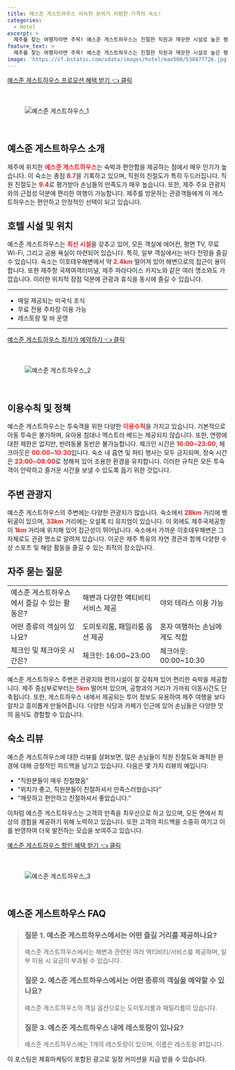 ```yaml
---
title: 예스준 게스트하우스 아늑한 분위기 저렴한 가격의 숙소!
categories:
  - Hotel
excerpt: >
  제주를 찾는 여행자라면 주목! 예스준 게스트하우스는 친절한 직원과 깨끗한 시설로 높은 평가를 받으며 바다 전망과 인근 관광 명소로의 접근성이 뛰어나 아늑한 숙소로 손꼽힙니다.
feature_text: >
  제주를 찾는 여행자라면 주목! 예스준 게스트하우스는 친절한 직원과 깨끗한 시설로 높은 평가를 받으며 바다 전망과 인근 관광 명소로의 접근성이 뛰어나 아늑한 숙소로 손꼽힙니다.
image: 'https://cf.bstatic.com/xdata/images/hotel/max500/538477726.jpg?k=7d202a8c4ea1a54eb634e86349b26e795c0b1780c9a82ba80ac52ef9316b5c1b&o=&hp=1'
---
```


<p><a class="modoo-button" href="https://tinyurl.com/2bn8wh8h" rel="nofollow noopener">예스준 게스트하우스 프로모션 혜택 받기 👈 클릭</a></p><br/>
<figure class="image"><img alt="예스준 게스트하우스_1" src="https://cf.bstatic.com/xdata/images/hotel/max1024x768/538477772.jpg?k=27cbc3e341261ce2b3f8726bc24091756eadb855e1e538c78bac297c9bc9446f&amp;o=&amp;hp=1"/></figure><br/>

<h2 id="예스준_게스트하우스_소개">예스준 게스트하우스 소개</h2>
<p>제주에 위치한 <b><span style="color: #ee2323;">예스준 게스트하우스</span></b>는 숙박과 편안함을 제공하는 점에서 매우 인기가 높습니다. 이 숙소는 총점 <b><span style="color: #ee2323;">8.7</span></b>을 기록하고 있으며, 직원의 친절도가 특히 두드러집니다. 직원 친절도는 <b><span style="color: #ee2323;">9.4</span></b>로 평가받아 손님들의 만족도가 매우 높습니다. 또한, 제주 주요 관광지와의 근접성 덕분에 편리한 여행이 가능합니다. 제주를 방문하는 관광객들에게 이 게스트하우스는 편안하고 안정적인 선택이 되고 있습니다.</p>
<h2 id="호텔_시설_및_위치">호텔 시설 및 위치</h2>
<p>예스준 게스트하우스는 <b><span style="color: #ee2323;">최신 시설</span></b>을 갖추고 있어, 모든 객실에 에어컨, 평면 TV, 무료 Wi-Fi, 그리고 공용 욕실이 마련되어 있습니다. 특히, 일부 객실에서는 바다 전망을 즐길 수 있습니다. 숙소는 이호테우해변에서 약 <b><span style="color: #ee2323;">2.4km</span></b> 떨어져 있어 해변으로의 접근이 용이합니다. 또한 제주항 국제여객터미널, 제주 파라다이스 카지노와 같은 여러 명소와도 가깝습니다. 이러한 위치적 장점 덕분에 관광과 휴식을 동시에 즐길 수 있습니다.</p>
<hr/>
<ul>
<li>매일 제공되는 미국식 조식</li>
<li>무료 전용 주차장 이용 가능</li>
<li>레스토랑 및 바 운영</li>
</ul>
<hr/>
<p><a class="modoo-button" href="https://tinyurl.com/2bn8wh8h" rel="nofollow noopener">예스준 게스트하우스 최저가 예약하기 👈 클릭</a></p><br/>
<figure class="image"><img alt="예스준 게스트하우스_2" src="https://cf.bstatic.com/xdata/images/hotel/max500/538477726.jpg?k=7d202a8c4ea1a54eb634e86349b26e795c0b1780c9a82ba80ac52ef9316b5c1b&amp;o=&amp;hp=1"/></figure><br/>
<h2 id="이용수칙_및_정책">이용수칙 및 정책</h2>
<p>예스준 게스트하우스는 투숙객을 위한 다양한 <b><span style="color: #ee2323;">이용수칙</span></b>을 가지고 있습니다. 기본적으로 아동 투숙은 불가하며, 유아용 침대나 엑스트라 베드는 제공되지 않습니다. 또한, 연령에 대한 제한은 없지만, 반려동물 동반은 불가능합니다. 체크인 시간은 <b><span style="color: #ee2323;">16:00~23:00</span></b>, 체크아웃은 <b><span style="color: #ee2323;">00:00~10:30</span></b>입니다. 숙소 내 흡연 및 파티 행사는 모두 금지되며, 정숙 시간은 <b><span style="color: #ee2323;">23:00~08:00</span></b>로 정해져 있어 조용한 환경을 유지합니다. 이러한 규칙은 모든 투숙객이 안락하고 즐거운 시간을 보낼 수 있도록 돕기 위한 것입니다.</p>
<h2 id="주변_관광지">주변 관광지</h2>
<p>예스준 게스트하우스의 주변에는 다양한 관광지가 많습니다. 숙소에서 <b><span style="color: #ee2323;">28km</span></b> 거리에 벵뒤굴이 있으며, <b><span style="color: #ee2323;">33km</span></b> 거리에는 오설록 티 뮤지엄이 있습니다. 이 외에도 제주국제공항이 <b><span style="color: #ee2323;">1km</span></b> 거리에 위치해 있어 접근성이 뛰어납니다. 숙소에서 가까운 이호테우해변은 그 자체로도 관광 명소로 알려져 있습니다. 이곳은 제주 특유의 자연 경관과 함께 다양한 수상 스포츠 및 해양 활동을 즐길 수 있는 최적의 장소입니다.</p>
<h2 id="자주_묻는_질문">자주 묻는 질문</h2>
<table>
<tr>
<td>예스준 게스트하우스에서 즐길 수 있는 활동은?</td>
<td>해변과 다양한 액티비티 서비스 제공</td>
<td>야외 테라스 이용 가능</td>
</tr>
<tr>
<td>어떤 종류의 객실이 있나요?</td>
<td>도미토리룸, 패밀리룸 옵션 제공</td>
<td>혼자 여행하는 손님에게도 적합</td>
</tr>
<tr>
<td>체크인 및 체크아웃 시간은?</td>
<td>체크인: 16:00~23:00</td>
<td>체크아웃: 00:00~10:30</td>
</tr>
</table>
<p>예스준 게스트하우스 주변은 관광지와 편의시설이 잘 갖춰져 있어 편리한 숙박을 제공합니다. 제주 중심부로부터는 <b><span style="color: #ee2323;">5km</span></b> 떨어져 있으며, 공항과의 거리가 가까워 이동시간도 단축됩니다. 또한, 게스트하우스 내에서 제공되는 투어 정보도 유용하여 제주 여행을 보다 알차고 흥미롭게 만들어줍니다. 다양한 식당과 카페가 인근에 있어 손님들은 다양한 맛의 음식도 경험할 수 있습니다.</p>
<h2 id="숙소_리뷰">숙소 리뷰</h2>
<p>예스준 게스트하우스에 대한 리뷰를 살펴보면, 많은 손님들이 직원 친절도와 쾌적한 환경에 대해 긍정적인 피드백을 남기고 있습니다. 다음은 몇 가지 리뷰의 예입니다:</p>
<ul>
<li>“직원분들이 매우 친절했음”</li>
<li>“위치가 좋고, 직원분들이 친절하셔서 만족스러웠습니다”</li>
<li>“깨끗하고 편안하고 친절하셔서 좋았습니다.”</li>
</ul>
<p>이처럼 예스준 게스트하우스는 고객의 만족을 최우선으로 하고 있으며, 모든 면에서 최상의 경험을 제공하기 위해 노력하고 있습니다. 또한 고객의 피드백을 소중히 여기고 이를 반영하여 더욱 발전하는 모습을 보여주고 있습니다.</p>

<p><a class="modoo-button" href="https://tinyurl.com/2bn8wh8h" rel="nofollow noopener">예스준 게스트하우스 할인 혜택 받기 👈 클릭</a></p><br>

<figure class="image"><img src="https://cf.bstatic.com/xdata/images/hotel/max500/538477717.jpg?k=250728646e130da7b8c833ac00fb83b0759e20ed749fcc987a191f918fc39a13&o=&hp=1" alt="예스준 게스트하우스_3"></figure><br>
<h2 id="예스준 게스트하우스_FAQ">예스준 게스트하우스 FAQ</h2>
<div itemscope="" itemtype="https://schema.org/FAQPage"> 
<blockquote> 
<div itemscope="" itemprop="mainEntity" itemtype="https://schema.org/Question"> 
<h3 id="질문_1" itemprop="name">질문 1. 예스준 게스트하우스에서는 어떤 즐길 거리를 제공하나요?</h3> 
<div itemscope="" itemprop="acceptedAnswer" itemtype="https://schema.org/Answer"> 
<span itemprop="text"> 
<p>예스준 게스트하우스에서는 해변과 관련된 여러 액티비티/서비스를 제공하며, 일부 이용 시 요금이 부과될 수 있습니다.</p> 
</span> 
</div> 
</div> 

<div itemscope="" itemprop="mainEntity" itemtype="https://schema.org/Question"> 
<h3 id="질문_2" itemprop="name">질문 2. 예스준 게스트하우스에서는 어떤 종류의 객실을 예약할 수 있나요?</h3> 
<div itemscope="" itemprop="acceptedAnswer" itemtype="https://schema.org/Answer"> 
<span itemprop="text"> 
<p>예스준 게스트하우스의 객실 옵션으로는 도미토리룸과 패밀리룸이 있습니다.</p> 
</span> 
</div> 
</div> 

<div itemscope="" itemprop="mainEntity" itemtype="https://schema.org/Question"> 
<h3 id="질문_3" itemprop="name">질문 3. 예스준 게스트하우스 내에 레스토랑이 있나요?</h3> 
<div itemscope="" itemprop="acceptedAnswer" itemtype="https://schema.org/Answer"> 
<span itemprop="text"> 
<p>예스준 게스트하우스에는 1개의 레스토랑이 있으며, 이름은 레스토랑 #1입니다.</p> 
</span> 
</div> 
</div> 

</blockquote> 
</div><p>이 포스팅은 제휴마케팅이 포함된 광고로 일정 커미션을 지급 받을 수 있습니다.</p>

